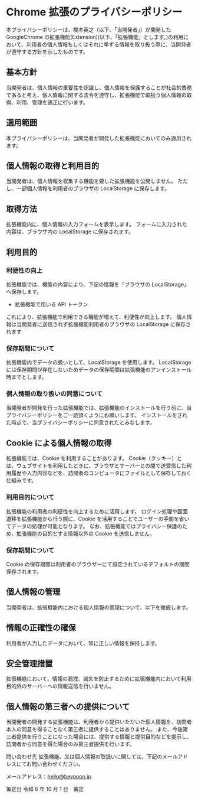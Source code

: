 # Chrome 拡張のプライバシーポリシー

本プライバシーポリシーは、橋本英之（以下、「当開発者」）が開発した GoogleChrome の拡張機能(Extension)(以下、「拡張機能」とします。)の利用において、利用者の個人情報もしくはそれに準ずる情報を取り扱う際に、当開発者が遵守する方針を示したものです。

## 基本方針

当開発者は、個人情報の重要性を認識し、個人情報を保護することが社会的責務であると考え、個人情報に関する法令を遵守し、拡張機能で取扱う個人情報の取得、利用、管理を適正に行います。

## 適用範囲

本プライバシーポリシーは、当開発者が開発した拡張機能においてのみ適用されます。

## 個人情報の取得と利用目的

当開発者は、個人情報を収集する機能を要した拡張機能を公開しません。
ただし、一部個人情報を利用者のブラウザの LocalStorage に保存します。

## 取得方法

拡張機能内に、個人情報の入力フォームを表示します。
フォームに入力された内容は、ブラウザ内の LocalStorage に保存されます。

## 利用目的

### 利便性の向上

拡張機能では、機能の内容により、下記の情報を「ブラウザの LocalStorage」へ保存します。

- 拡張機能で用いる API トークン

これにより、拡張機能で利用できる機能が増えて、利便性が向上します。
個人情報は当開発者に送信されず拡張機能利用者のブラウザの LocalStorage に保存されます

### 保存期間について

拡張機能内でデータの扱いとして、LocalStorage を使用します。
LocalStorage には保存期間が存在しないためデータの保存期間は拡張機能のアンインストール時までとします。

### 個人情報の取り扱いの同意について

当開発者が開発を行った拡張機能では、拡張機能のインストールを行う前に、当プライバシーポリシーをご一読頂くようにお願いします。
インストールをされた時点で、当プライバシーポリシーに同意されたとみなします。

## Cookie による個人情報の取得

拡張機能では、Cookie を利用することがあります。
Cookie（クッキー）とは、ウェブサイトを利用したときに、ブラウザとサーバーとの間で送受信した利用履歴や入力内容などを、訪問者のコンピュータにファイルとして保存しておく仕組みです。

### 利用目的について

拡張機能の利用者の利便性を向上するために活用します。
ログイン処理や画面遷移を拡張機能から行う際に、Cookie を活用することでユーザーの手間を省いてデータの処理が可能となります。
なお、拡張機能ではプライバシー保護のため、拡張機能の目的とする情報以外の Cookie を送信しません。

### 保存期間について

Cookie の保存期間は利用者のブラウザーにて設定されているデフォルトの期間保存されます。

## 個人情報の管理

当開発者は、拡張機能内における個人情報の管理について、以下を徹底します。

## 情報の正確性の確保

利用者が入力したデータにおいて、常に正しい情報を保持します。

## 安全管理措置

拡張機能において、情報の漏洩、滅失を防止するために拡張機能内において利用目的外のサーバーへの情報送信を行いません。

## 個人情報の第三者への提供について

当開発者の開発する拡張機能は、利用者から提供いただいた個人情報を、訪問者本人の同意を得ることなく第三者に提供することはありません。
また、今後第三者提供を行うことになった場合には、提供する情報と提供目的などを提示し、訪問者から同意を得た場合のみ第三者提供を行います。

問い合わせ先
拡張機能、又は個人情報の取扱いに関しては、下記のメールアドレスにてお問い合わせください。

メールアドレス：hello@beyooon.jp

策定日
令和 6 年 10 月 1 日　策定
